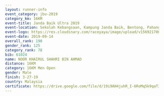 ```yaml
---
layout: runner-info 
event_category: jbu-2019 
category_km: 16KM 
event-title: Janda Baik Ultra 2019 
event-location: Sekolah Kebangsaan, Kampung Janda Baik, Bentong, Pahang, Malaysia 
event-logo: https://res.cloudinary.com/raceyaya/image/upload/v1569217009/logo/janda-baik_vch1pc.jpg 
event-date: 2019-09-14
overall_rank: 190
gender_rank: 125
category_rank: 78
bib: 61024
name: NOOR KHAIRUL SHAHRI BIN AHMAD
distance: 16KM
category: 16KM Men Open
gender: Male
finish: 3-27-19
country: Malaysia
certificate: https://drive.google.com/file/d/19i9AH4juhR_I-6RoMq5k9qaT3RKBAXFw/view?usp=sharing
---
```

